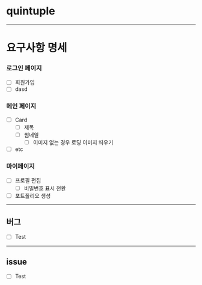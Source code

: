 # quintuple
---
# 요구사항 명세
<!-- 임시로 기입했습니다. 추가/수정 부탁드려요 -->
 ### 로그인 페이지
   - [ ] 회원가입
   - [ ] dasd
### 메인 페이지
  - [ ] Card
    - [ ] 제목
    - [ ] 썸네일
      - [ ] 이미지 없는 경우 로딩 이미지 띄우기
   - [ ] etc

### 마이페이지
  - [ ] 프로필 편집
      -[ ] 비밀번호 표시 전환
  - [ ] 포트폴리오 생성
---
## 버그
 - [ ] Test
---
## issue
 - [ ] Test
